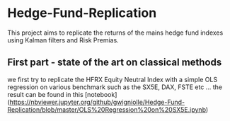 # Hedge-Fund-Replication

This project aims to replicate the returns of the mains hedge fund indexes using Kalman filters and Risk Premias.

## First part - state of the art on classical methods

we first try to replicate the HFRX Equity Neutral Index with a simple OLS regression on various benchmark such as
the SX5E, DAX, FSTE etc ... the result can be found in this [notebook]
(https://nbviewer.jupyter.org/github/gwigniolle/Hedge-Fund-Replication/blob/master/OLS%20Regression%20on%20SX5E.ipynb)



